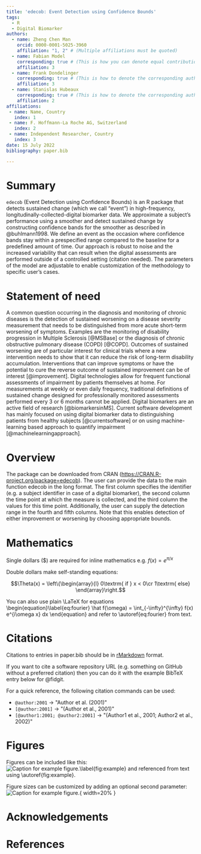 ```yaml
---
title: 'edecob: Event Detection using Confidence Bounds'
tags:
  - R
  - Digital Biomarker
authors:
  - name: Zheng Chen Man
    orcid: 0000-0001-5025-3960
    affiliation: "1, 2" # (Multiple affiliations must be quoted)
  - name: Fabian Model
    corresponding: true # (This is how you can denote equal contributions between multiple authors)
    affiliation: 3
  - name: Frank Dondelinger
    corresponding: true # (This is how to denote the corresponding author)
    affiliation: 3
  - name: Stanislas Hubeaux
    corresponding: true # (This is how to denote the corresponding author)
    affiliation: 2
affiliations:
 - name: Name, Country
   index: 1
 - name: F. Hoffmann-La Roche AG, Switzerland
   index: 2
 - name: Independent Researcher, Country
   index: 3
date: 15 July 2022
bibliography: paper.bib

---
```


# Summary

`edecob` (Event Detection using Confidence Bounds) is an R package that detects sustained change (which we call “event”) in high-frequency, longitudinally-collected-digital biomarker data. We approximate a subject’s performance using a smoother and detect sustained change by constructing confidence bands for the smoother as described in @buhlmann1998. We define an event as the occasion where confidence bands stay within a prespecified range compared to the baseline for a predefined amount of time. Our approach is robust to noise and the increased variability that can result when the digital assessments are performed outside of a controlled setting (citation needed). The parameters of the model are adjustable to enable customization of the methodology to specific user’s cases. 

# Statement of need

A common question occurring in the diagnosis and monitoring of chronic diseases is the detection of sustained worsening on a disease severity measurement that needs to be distinguished from more acute short-term worsening of symptoms. Examples are the monitoring of disability progression in Multiple Sclerosis [@MSBase] or the diagnosis of chronic obstructive pulmonary disease (COPD) [@COPD]. Outcomes of sustained worsening are of particular interest for clinical trials where a new intervention needs to show that it can reduce the risk of long-term disability accumulation. Interventions that can improve symptoms or have the potential to cure the reverse outcome of sustained improvement can be of interest [@improvement].
Digital technologies allow for frequent functional assessments of impairment by patients themselves at home. For measurements at weekly or even daily frequency, traditional definitions of sustained change designed for professionally monitored assessments performed every 3 or 6 months cannot be applied. Digital biomarkers are an active field of research [@biomarkersinMS]. Current software development has mainly focused on using digital biomarker data to distinguishing patients from healthy subjects [@currentsoftware] or on using machine-learning based approach to quantify impairment [@machinelearningapproach].

# Overview

The package can be downloaded from CRAN (https://CRAN.R-project.org/package=edecob). The user can provide the data to the main function edecob in the long format. The first column specifies the identifier (e.g. a subject identifier in case of a digital biomarker), the second column the time point at which the measure is collected, and the third column the values for this time point. Additionally, the user can supply the detection range in the fourth and fifth columns. Note that this enables detection of either improvement or worsening by choosing appropriate bounds.

# Mathematics

Single dollars ($) are required for inline mathematics e.g. $f(x) = e^{\pi/x}$

Double dollars make self-standing equations:

$$\Theta(x) = \left\{\begin{array}{l}
0\textrm{ if } x < 0\cr
1\textrm{ else}
\end{array}\right.$$

You can also use plain \LaTeX for equations
\begin{equation}\label{eq:fourier}
\hat f(\omega) = \int_{-\infty}^{\infty} f(x) e^{i\omega x} dx
\end{equation}
and refer to \autoref{eq:fourier} from text.

# Citations

Citations to entries in paper.bib should be in
[rMarkdown](http://rmarkdown.rstudio.com/authoring_bibliographies_and_citations.html)
format.

If you want to cite a software repository URL (e.g. something on GitHub without a preferred
citation) then you can do it with the example BibTeX entry below for @fidgit.

For a quick reference, the following citation commands can be used:
- `@author:2001`  ->  "Author et al. (2001)"
- `[@author:2001]` -> "(Author et al., 2001)"
- `[@author1:2001; @author2:2001]` -> "(Author1 et al., 2001; Author2 et al., 2002)"

# Figures

Figures can be included like this:
![Caption for example figure.\label{fig:example}](figure.png)
and referenced from text using \autoref{fig:example}.

Figure sizes can be customized by adding an optional second parameter:
![Caption for example figure.](figure.png){ width=20% }

# Acknowledgements


# References
